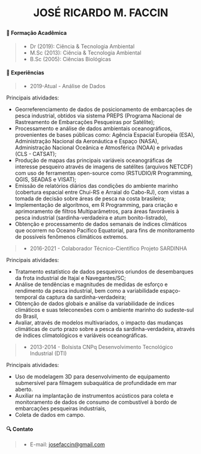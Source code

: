 # <p align=center>JOSÉ RICARDO M. FACCIN</p>



#### :school: Formação Acadêmica
>- Dr (2019): Ciência & Tecnologia Ambiental
>- M.Sc (2013): Ciência & Tecnologia Ambiental
>- B.Sc (2005): Ciências Biológicas

#### :runner: Experiências

>- 2019-Atual -  Análise de Dados

Principais atividades:
- Georreferenciamento de dados de posicionamento de embarcações de pesca industrial, obtidos via sistema PREPS (Programa Nacional de Rastreamento de Embarcações Pesqueiras por Satélite);
- Processamento e análise de dados ambientais  oceanográficos, provenientes de bases públicas como: Agência Espacial Européia (ESA), Administração Nacional da Aeronáutica e Espaço (NASA),  Administração Nacional Oceânica e Atmosférica (NOAA) e privadas (CLS - CATSAT);
- Produção de mapas das principais variáveis oceanográficas de interesse pesqueiro através de imagens de satélites (arquivos NETCDF) com uso de ferramentas open-source como (RSTUDIO/R Programming, QGIS, SEADAS e VISAT);
- Emissão de relatórios diários das condições do ambiente marinho (cobertura espacial entre Chuí-RS e Arraial do Cabo-RJ), com vistas a tomada de decisão sobre áreas de pesca na costa brasileira;
- Implementação de algorítmos, em R Programming, para criação e aprimoramento de filtros Multiparâmetros, para áreas favoráveis à pesca industrial (sardinha-verdadeira e atum bonito-listrado),
- Obtenção e processamento de dados semanais de índices climáticos que ocorrem no Oceano Pacífico Equatorial, para fins de monitoramento de possíveis fenômenos climáticos extremos.

>- 2016-2021 - Colaborador Técnico-Científico Projeto SARDINHA

Principais atividades:
- Tratamento estatístico de dados pesqueiros oriundos de desembarques da frota industrial de Itajaí e Navegantes/SC;
- Análise de tendências e magnitudes de medidas de esforço e rendimento da pesca industrial, bem como a variabilidade espaço-temporal da captura da sardinha-verdadeira;
- Obtenção de dados globais e análise da variabilidade de índices climáticos e suas teleconexões com o ambiente marinho do sudeste-sul do Brasil,
- Avaliar, através de modelos multivariados, o impacto das mudanças climáticas de curto prazo sobre a pesca da sardinha-verdadeira, através de índices climatológicos e variáveis oceanográficas.

>- 2013-2014 - Bolsista CNPq Desenvolvimento Tecnológico Industrial (DTI) 

Principais atividades:
- Uso de modelagem 3D para desenvolvimento de equipamento submersível para filmagem subaquática de profundidade em mar aberto. 
- Auxiliar na implantação de instrumentos acústicos para coleta e monitoramento de dados de consumo de combustível à bordo de embarcações pesqueiras industriais,
- Coleta de dados em campo.

#### :mag: Contato
>- E-mail: josefaccin@gmail.com


